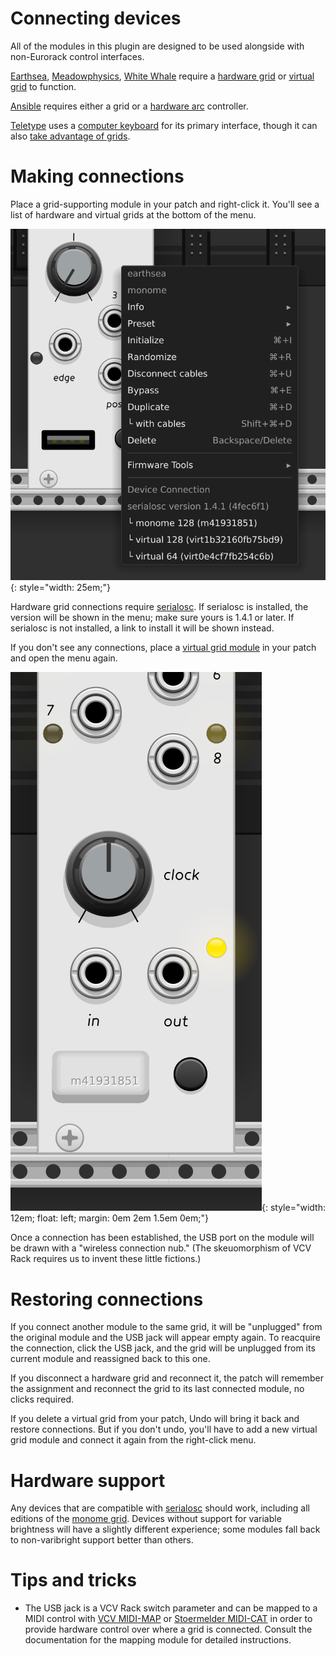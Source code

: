 # Connecting devices

All of the modules in this plugin are designed to be used alongside with non-Eurorack control interfaces.

[Earthsea](../../modules/earthsea), [Meadowphysics](../../modules/meadowphysics), [White Whale](../../modules/whitewhale) require a [hardware grid](https://monome.org/docs/grid/) or [virtual grid](../../modules/grids) to function.

[Ansible](../../modules/ansible) requires either a grid or a [hardware arc](https://monome.org/docs/arc/) controller.

[Teletype](../../modules/teletype) uses a [computer keyboard](../../modules/teletype/#using-the-keyboard) for its primary interface, though it can also [take advantage of grids](../../modules/teletype/#teletype-and-grids). 

# Making connections

Place a grid-supporting module in your patch and right-click it. You'll see a list of hardware and virtual grids at the bottom of the menu.

![connection menu](../images/connection-menu.png){: style="width: 25em;"}

Hardware grid connections require [serialosc](https://monome.org/docs/serialosc/setup/). If serialosc is installed, the version will be shown in the menu; make sure yours is 1.4.1 or later. If serialosc is not installed, a link to install it will be shown instead.

If you don't see any connections, place a [virtual grid module](../../modules/grids) in your patch and open the menu again.

![connection menu](../images/connection-made.png){: style="width: 12em; float: left; margin: 0em 2em 1.5em 0em;"}

Once a connection has been established, the USB port on the module will be drawn with a "wireless connection nub." (The skeuomorphism of VCV Rack requires us to invent these little fictions.)

# Restoring connections

If you connect another module to the same grid, it will be "unplugged" from the original module and the USB jack will appear empty again. To reacquire the connection, click the USB jack, and the grid will be unplugged from its current module and reassigned back to this one.

If you disconnect a hardware grid and reconnect it, the patch will remember the assignment and reconnect the grid to its last connected module, no clicks required.

If you delete a virtual grid from your patch, Undo will bring it back and restore connections. But if you don't undo, you'll have to add a new virtual grid module and connect it again from the right-click menu.

# Hardware support

Any devices that are compatible with [serialosc](https://monome.org/docs/serialosc/setup/) should work, including all editions of the [monome grid](https://monome.org/docs/grid/editions/). Devices without support for variable brightness will have a slightly different experience; some modules fall back to non-varibright support better than others.

# Tips and tricks

* The USB jack is a VCV Rack switch parameter and can be mapped to a MIDI control with [VCV MIDI-MAP](https://vcvrack.com/manual/Core#MIDI-Map) or [Stoermelder MIDI-CAT](https://github.com/stoermelder/vcvrack-packone/blob/v2/docs/MidiCat.md) in order to provide hardware control over where a grid is connected. Consult the documentation for the mapping module for detailed instructions.